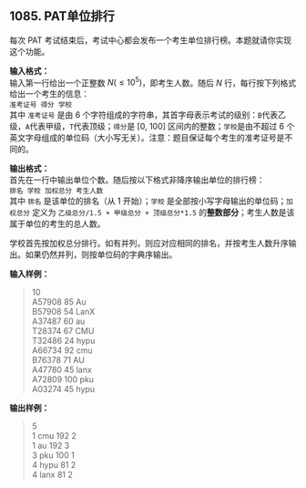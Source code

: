 ﻿## 1085. PAT单位排行
每次 PAT 考试结束后，考试中心都会发布一个考生单位排行榜。本题就请你实现这个功能。

**输入格式：**  
输入第一行给出一个正整数 $N(≤10^5)$，即考生人数。随后 $N$ 行，每行按下列格式给出一个考生的信息：  
`准考证号 得分 学校`  
其中 `准考证号` 是由 6 个字符组成的字符串，其首字母表示考试的级别：`B`代表乙级，`A`代表甲级，`T`代表顶级；`得分`是 \[0, 100] 区间内的整数；`学校`是由不超过 6 个英文字母组成的单位码（大小写无关）。注意：题目保证每个考生的准考证号是不同的。

**输出格式：**  
首先在一行中输出单位个数。随后按以下格式非降序输出单位的排行榜：  
`排名 学校 加权总分 考生人数`  
其中 `排名` 是该单位的排名（从 1 开始）；`学校` 是全部按小写字母输出的单位码；`加权总分` 定义为 `乙级总分/1.5 + 甲级总分 + 顶级总分*1.5` 的**整数部分**；考生人数是该属于单位的考生的总人数。

学校首先按加权总分排行。如有并列，则应对应相同的排名，并按考生人数升序输出。如果仍然并列，则按单位码的字典序输出。

**输入样例：**
>10  
A57908 85 Au  
B57908 54 LanX  
A37487 60 au  
T28374 67 CMU  
T32486 24 hypu  
A66734 92 cmu  
B76378 71 AU  
A47780 45 lanx  
A72809 100 pku  
A03274 45 hypu  

**输出样例：**
>5  
1 cmu 192 2  
1 au 192 3  
3 pku 100 1  
4 hypu 81 2  
4 lanx 81 2  